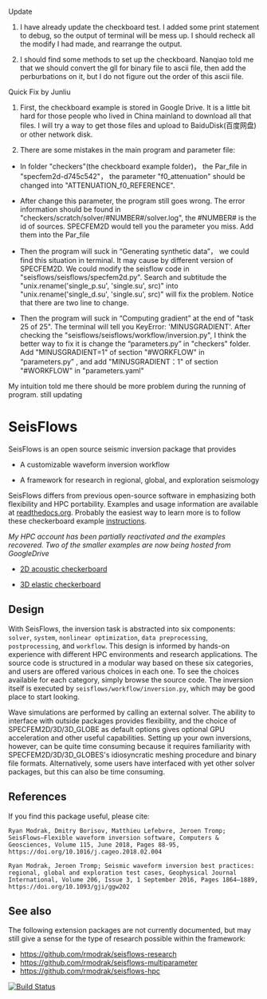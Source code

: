   Update
  
   1. I have already update the checkboard test. I added some print statement to debug, so the output of terminal will be mess up. I should recheck all the modify I had made, and rearrange the output.
    
    
   2. I should find some methods to set up the checkboard. Nanqiao told me that we should convert the gll for binary file to ascii file, then add the perburbations on it, but I do not figure out the order of this ascii file. 
  
  
  Quick Fix by Junliu
  
  1. First, the checkboard example is stored in Google Drive. It is a little bit hard for those people who lived in China mainland to download all that files. I will try a way to get those files and upload to BaiduDisk(百度网盘) or other network disk.

  2. There are some mistakes in the main program and parameter file:
  
  - In folder "checkers"(the checkboard example folder)， the Par_file in "specfem2d-d745c542"， the parameter "f0_attenuation" should be changed into "ATTENUATION_f0_REFERENCE".
    
  - After change this parameter, the program still goes wrong. The error information should be found in "checkers/scratch/solver/#NUMBER#/solver.log", the #NUMBER# is the id of sources. SPECFEM2D would tell you the parameter you miss. Add them into the Par_file
    
  - Then the program will suck in “Generating synthetic data”， we could find this situation in terminal. It may cause by different version of SPECFEM2D. We could modify the seisflow code in "seisflows/seisflows/specfem2d.py". Search and subtitude the "unix.rename('single_p.su', 'single.su', src)" into "unix.rename('single_d.su', 'single.su', src)" will fix the problem. Notice that there are two line to change.
    
  - Then the program will suck in “Computing gradient” at the end of "task 25 of 25". The terminal will tell you KeyError: 'MINUSGRADIENT'. After checking the "seisflows/seisflows/workflow/inversion.py", I think the better way to fix it is change the “parameters.py” in "checkers" folder. Add "MINUSGRADIENT=1" of section "#WORKFLOW" in “parameters.py” , and add "MINUSGRADIENT：1" of section "#WORKFLOW" in "parameters.yaml"

My intuition told me there should be more problem during the running of program.
still updating 


SeisFlows
=========

SeisFlows is an open source seismic inversion package that provides

- A customizable waveform inversion workflow

- A framework for research in regional, global, and exploration seismology

SeisFlows differs from previous open-source software in emphasizing both flexibility and HPC portability.  Examples and usage information are available at [readthedocs.org](http://seisflows.readthedocs.org/en/latest/).  Probably the easiest way to learn more is to follow these checkerboard example [instructions](http://seisflows.readthedocs.io/en/latest/instructions_remote.html).

*My HPC account has been partially reactivated and the examples recovered. Two of the smaller examples are now being hosted from GoogleDrive*


- [2D acoustic checkerboard](https://drive.google.com/open?id=1ow3LTYEvNn55yGeIV56sqaW-wXC0MtYW)

- [3D elastic checkerboard](https://drive.google.com/open?id=1fm1pg0QzGW721BHN2tD6lb9FWRLMl6_z)





Design
------
With SeisFlows, the inversion task is abstracted into six components: `solver`, `system`, `nonlinear optimization`, `data preprocessing`, `postprocessing`, and `workflow`.  This design is informed by hands-on experience with different HPC environments and research applications. The source code is structured in a modular way based on these six categories, and users are offered various choices in each one.  To see the choices available for each category, simply browse the source code.  The inversion itself is executed by `seisflows/workflow/inversion.py`, which may be good place to start looking.

Wave simulations are performed by calling an external solver. The ability to interface with outside packages provides flexibility, and the choice of SPECFEM2D/3D/3D\_GLOBE as default options gives optional GPU acceleration and other useful capabilities. Setting up your own inversions, however, can be quite time consuming because it requires familiarity with SPECFEM2D/3D/3D\_GLOBES's idiosyncratic meshing procedure and binary file formats. Alternatively, some users have interfaced with yet other solver packages, but this can also be time consuming.


References
----------
If you find this package useful, please cite:

`Ryan Modrak, Dmitry Borisov, Matthieu Lefebvre, Jeroen Tromp; SeisFlows—Flexible waveform inversion software, Computers & Geosciences, Volume 115, June 2018, Pages 88-95, https://doi.org/10.1016/j.cageo.2018.02.004`

`Ryan Modrak, Jeroen Tromp; Seismic waveform inversion best practices: regional, global and exploration test cases, Geophysical Journal International, Volume 206, Issue 3, 1 September 2016, Pages 1864–1889, https://doi.org/10.1093/gji/ggw202`


See also
--------
The following extension packages are not currently documented, but may still give a sense for the type of research possible within the framework:

- https://github.com/rmodrak/seisflows-research
- https://github.com/rmodrak/seisflows-multiparameter
- https://github.com/rmodrak/seisflows-hpc



[![Build Status](https://travis-ci.org/rmodrak/seisflows.svg?branch=master)](https://travis-ci.org/rmodrak/seisflows)

